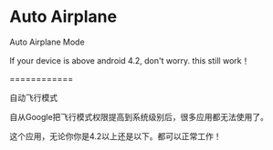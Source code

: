 Auto Airplane
============

Auto Airplane Mode

If your device is above android 4.2, don't worry. this still work！

============

自动飞行模式

自从Google把飞行模式权限提高到系统级别后，很多应用都无法使用了。

这个应用，无论你你是4.2以上还是以下。都可以正常工作！
